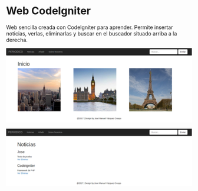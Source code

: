 # Web CodeIgniter

Web sencilla creada con CodeIgniter para aprender. Permite insertar noticias, verlas, eliminarlas y buscar en el buscador situado arriba a la derecha.


![img1](https://github.com/josevc93/Web-Noticias-CodeIgniter/blob/master/images/1.png "img1")

![img2](https://github.com/josevc93/Web-Noticias-CodeIgniter/blob/master/images/2.png "img2")
